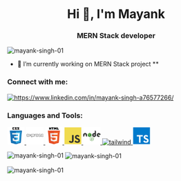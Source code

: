<h1 align="center">Hi 👋, I'm Mayank</h1>
<h3 align="center">MERN Stack developer</h3>

<p align="left"> <img src="https://komarev.com/ghpvc/?username=mayank-singh-01&label=Profile%20views&color=0e75b6&style=flat" alt="mayank-singh-01" /> </p>

- 🌱 I’m currently working on MERN Stack project **
<h3 align="left">Connect with me:</h3>
<p align="left">
<a href="https://linkedin.com/in/https://www.linkedin.com/in/mayank-singh-a76577266/" target="blank"><img align="center" src="https://raw.githubusercontent.com/rahuldkjain/github-profile-readme-generator/master/src/images/icons/Social/linked-in-alt.svg" alt="https://www.linkedin.com/in/mayank-singh-a76577266/" height="30" width="40" /></a>
</p>

<h3 align="left">Languages and Tools:</h3>
<p align="left"> <a href="https://www.w3schools.com/css/" target="_blank" rel="noreferrer"> <img src="https://raw.githubusercontent.com/devicons/devicon/master/icons/css3/css3-original-wordmark.svg" alt="css3" width="40" height="40"/> </a> <a href="https://expressjs.com" target="_blank" rel="noreferrer"> <img src="https://raw.githubusercontent.com/devicons/devicon/master/icons/express/express-original-wordmark.svg" alt="express" width="40" height="40"/> </a> <a href="https://www.w3.org/html/" target="_blank" rel="noreferrer"> <img src="https://raw.githubusercontent.com/devicons/devicon/master/icons/html5/html5-original-wordmark.svg" alt="html5" width="40" height="40"/> </a> <a href="https://developer.mozilla.org/en-US/docs/Web/JavaScript" target="_blank" rel="noreferrer"> <img src="https://raw.githubusercontent.com/devicons/devicon/master/icons/javascript/javascript-original.svg" alt="javascript" width="40" height="40"/> </a> <a href="https://nodejs.org" target="_blank" rel="noreferrer"> <img src="https://raw.githubusercontent.com/devicons/devicon/master/icons/nodejs/nodejs-original-wordmark.svg" alt="nodejs" width="40" height="40"/> </a> <a href="https://tailwindcss.com/" target="_blank" rel="noreferrer"> <img src="https://www.vectorlogo.zone/logos/tailwindcss/tailwindcss-icon.svg" alt="tailwind" width="40" height="40"/> </a> <a href="https://www.typescriptlang.org/" target="_blank" rel="noreferrer"> <img src="https://raw.githubusercontent.com/devicons/devicon/master/icons/typescript/typescript-original.svg" alt="typescript" width="40" height="40"/> </a> </p>

<p><img align="left" src="https://github-readme-stats.vercel.app/api/top-langs?username=mayank-singh-01&show_icons=true&locale=en&layout=compact" alt="mayank-singh-01" /></p>

<p>&nbsp;<img align="center" src="https://github-readme-stats.vercel.app/api?username=mayank-singh-01&show_icons=true&locale=en" alt="mayank-singh-01" /></p>

<p><img align="center" src="https://github-readme-streak-stats.herokuapp.com/?user=mayank-singh-01&" alt="mayank-singh-01" /></p>
